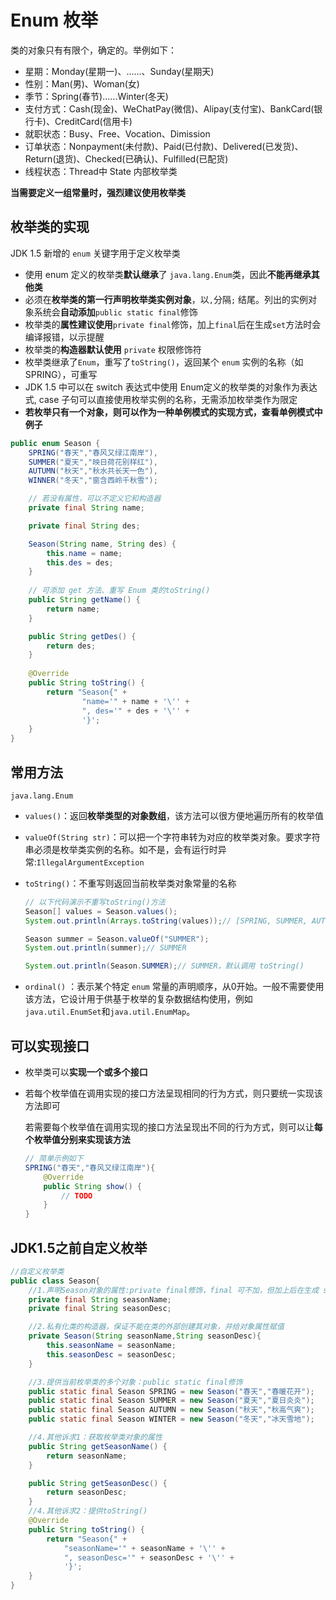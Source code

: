 

# Enum 枚举

类的对象只有有限个，确定的。举例如下：

*   星期：Monday(星期一)、......、Sunday(星期天)
*   性别：Man(男)、Woman(女)
*   季节：Spring(春节)......Winter(冬天)
*   支付方式：Cash(现金)、WeChatPay(微信)、Alipay(支付宝)、BankCard(银行卡)、CreditCard(信用卡)
*   就职状态：Busy、Free、Vocation、Dimission
*   订单状态：Nonpayment(未付款)、Paid(已付款)、Delivered(已发货)、Return(退货)、Checked(已确认)、Fulfilled(已配货)
*   线程状态：Thread中 State 内部枚举类

**当需要定义一组常量时，强烈建议使用枚举类**



## 枚举类的实现

JDK 1.5 新增的 `enum` 关键字用于定义枚举类

*   使用 enum 定义的枚举类**默认继承**了 `java.lang.Enum`类，因此**不能再继承其他类**
*   必须在**枚举类的第一行声明枚举类实例对象**，以`,`分隔`;` 结尾。列出的实例对象系统会**自动添加**`public static final`修饰
*   枚举类的**属性建议使用**`private final`修饰，加上`final`后在生成`set`方法时会编译报错，以示提醒
*   枚举类的**构造器默认使用** `private` 权限修饰符
*   枚举类继承了`Enum`，重写了`toString()`，返回某个 `enum` 实例的名称（如SPRING），可重写
*   JDK 1.5 中可以在 switch 表达式中使用 Enum定义的枚举类的对象作为表达式, case 子句可以直接使用枚举实例的名称，无需添加枚举类作为限定
*   **若枚举只有一个对象，则可以作为一种单例模式的实现方式，查看单例模式中例子**

```java
public enum Season {
    SPRING("春天","春风又绿江南岸"),
    SUMMER("夏天","映日荷花别样红"),
    AUTUMN("秋天","秋水共长天一色"),
    WINNER("冬天","窗含西岭千秋雪");

    // 若没有属性，可以不定义它和构造器
    private final String name;

    private final String des;

    Season(String name, String des) {
        this.name = name;
        this.des = des;
    }
    
    // 可添加 get 方法、重写 Enum 类的toString()
    public String getName() {
        return name;
    }

    public String getDes() {
        return des;
    }
    
    @Override
    public String toString() {
        return "Season{" +
                "name='" + name + '\'' +
                ", des='" + des + '\'' +
                '}';
    }
}
```



## 常用方法

`java.lang.Enum`

*   `values()`：返回**枚举类型的对象数组**，该方法可以很方便地遍历所有的枚举值

*   `valueOf(String str)`：可以把一个字符串转为对应的枚举类对象。要求字符串必须是枚举类实例的名称。如不是，会有运行时异常:`IllegalArgumentException`

*   `toString()`：不重写则返回当前枚举类对象常量的名称

    ```java
    // 以下代码演示不重写toString()方法
    Season[] values = Season.values();
    System.out.println(Arrays.toString(values));// [SPRING, SUMMER, AUTUMN, WINNER]
    
    Season summer = Season.valueOf("SUMMER");
    System.out.println(summer);// SUMMER
    
    System.out.println(Season.SUMMER);// SUMMER，默认调用 toString()
    ```

*    `ordinal()` ：表示某个特定 `enum` 常量的声明顺序，从0开始。一般不需要使用该方法，它设计用于供基于枚举的复杂数据结构使用，例如`java.util.EnumSet`和`java.util.EnumMap`。

## 可以实现接口

*   枚举类可以**实现一个或多个接口**

*   若每个枚举值在调用实现的接口方法呈现相同的行为方式，则只要统一实现该方法即可

    若需要每个枚举值在调用实现的接口方法呈现出不同的行为方式，则可以让**每个枚举值分别来实现该方法**

    ```java
    // 简单示例如下
    SPRING("春天","春风又绿江南岸"){
        @Override
        public String show() {
            // TODO
        }
    }
    ```

    





## JDK1.5之前自定义枚举

```java
//自定义枚举类
public class Season{
    //1.声明Season对象的属性:private final修饰，final 可不加，但加上后在生成 set 方法时会编译报错，以示提醒
    private final String seasonName;
    private final String seasonDesc;

    //2.私有化类的构造器，保证不能在类的外部创建其对象，并给对象属性赋值
    private Season(String seasonName,String seasonDesc){
        this.seasonName = seasonName;
        this.seasonDesc = seasonDesc;
    }

    //3.提供当前枚举类的多个对象：public static final修饰
    public static final Season SPRING = new Season("春天","春暖花开");
    public static final Season SUMMER = new Season("夏天","夏日炎炎");
    public static final Season AUTUMN = new Season("秋天","秋高气爽");
    public static final Season WINTER = new Season("冬天","冰天雪地");

    //4.其他诉求1：获取枚举类对象的属性
    public String getSeasonName() {
        return seasonName;
    }

    public String getSeasonDesc() {
        return seasonDesc;
    }
    //4.其他诉求2：提供toString()
    @Override
    public String toString() {
        return "Season{" +
            "seasonName='" + seasonName + '\'' +
            ", seasonDesc='" + seasonDesc + '\'' +
            '}';
    }
}
```






